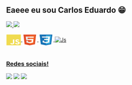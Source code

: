 
## Eaeee eu sou Carlos Eduardo 😁

 <div>
   <a href="https://github.com/Carlos-EduardoCS">
    
   <img height="180em" src="https://github-readme-stats.vercel.app/api?username=Carlos-EduardoCS&theme=react&show_icons=true&hide_border=true&count_private=true"/>
                            
   <img height="180em" src="https://github-readme-stats.vercel.app/api/top-langs/?username=Carlos-EduardoCS&theme=react&show_icons=true&hide_border=true&layout=compact"/>

  

</div>
<div style="display: inline_block"><br>
  <img align="center" alt="Js" height="30" width="40" src="https://raw.githubusercontent.com/devicons/devicon/master/icons/javascript/javascript-plain.svg">
  <img align="center" alt="HTML" height="30" width="40" src="https://raw.githubusercontent.com/devicons/devicon/master/icons/html5/html5-original.svg">
  <img align="center" alt="CSS" height="30" width="40" src="https://raw.githubusercontent.com/devicons/devicon/master/icons/css3/css3-original.svg">
  <img align="center" alt="Js" height="30" width="40" src="https://upload.wikimedia.org/wikipedia/commons/thumb/b/b2/Bootstrap_logo.svg/512px-Bootstrap_logo.svg.png?20210507000024">
</div>
 
 <br>
 
  ### Redes sociais!
 
<div> 
  <a href="https://www.instagram.com/c.carvallho_/" target="_blank"><img src="https://img.shields.io/badge/-Instagram-%23E4405F?style=for-the-badge&logo=instagram&logoColor=white" target="_blank"></a>
  <a href = "mailto:2005carloseduardosantos@gmail.com"><img src="https://img.shields.io/badge/-Gmail-%23333?style=for-the-badge&logo=gmail&logoColor=white" target="_blank"></a>
  <a href="https://www.linkedin.com/in/carlos-eduardo-04656a26a/" target="_blank"><img src="https://img.shields.io/badge/-LinkedIn-%230077B5?style=for-the-badge&logo=linkedin&logoColor=white" target="_blank"></a> 
